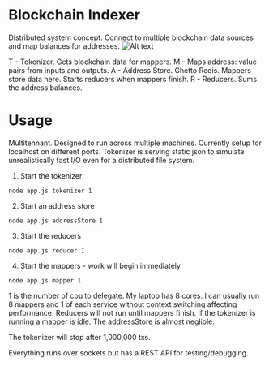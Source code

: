 # Blockchain Indexer
Distributed system concept. Connect to multiple blockchain data sources and map balances for addresses.
![Alt text](http://weaponizedmath.com/images/indexer.png "Optional title")

T - Tokenizer. Gets blockchain data for mappers.
M - Maps address: value pairs from inputs and outputs.
A - Address Store. Ghetto Redis. Mappers store data here. Starts reducers when mappers finish.
R - Reducers. Sums the address balances.

# Usage
Multitennant. Designed to run across multiple machines. Currently setup for localhost on different ports. Tokenizer is serving static json to simulate unrealistically fast I/O even for a distributed file system.

1. Start the tokenizer
```
node app.js tokenizer 1
```
2. Start an address store
```
node app.js addressStore 1
```
3. Start the reducers
```
node app.js reducer 1
```
4. Start the mappers - work will begin immediately
```
node app.js mapper 1
```

1 is the number of cpu to delegate. My laptop has 8 cores. I can usually run 8 mappers and 1 of each service without context switching affecting performance. Reducers will not run until mappers finish. If the tokenizer is running a mapper is idle. The addressStore is almost neglible.

The tokenizer will stop after 1,000,000 txs.

Everything runs over sockets but has a REST API for testing/debugging.